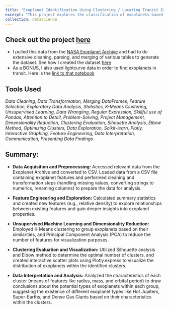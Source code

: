 ```yaml
---
title: "Exoplanet Identification Using Clustering / Locating Transit Exoplanets using Lightcurve Data"
excerpt: "This project explores the classification of exoplanets based on features like radius, mass, and orbital characteristics using data from various NASA missions"
collection: datascience
---
```

## Check out the project [here](https://github.com/Daryldactyl/Exoplanet_Classification/blob/main/planet_clustering.ipynb)
  - I pulled this data from the [NASA Exoplanet Archive](https://exoplanetarchive.ipac.caltech.edu/index.html) and had to do extensive cleaning, parsing, and merging of various tables to generate the dataset. See how I created the dataset [here](https://github.com/Daryldactyl/Exoplanet_Classification/blob/main/data_processing.ipynb)
  - As a BONUS, I also used lightcurve data in order to find exoplanets in transit. Here is the [link to that notebook](https://github.com/Daryldactyl/Exoplanet_Classification/blob/main/exoplanet_finder.ipynb)
## Tools Used
*Data Cleaning, Data Transformation, Merging DataFrames, Feature Selection, Exploratory Data Analysis, Statistics, K-Means Clustering, Unsupervised Learning, Data Wrangling, Regular Expression, Skillful use of Pandas, Attention to Detail, Problem-Solving, Project Management, Dimensionality Reduction, Clustering Evaluation, Sihouette Analysis, Elbow Method, Optimizing Clusters, Data Exploration, Scikit-learn, Plotly, Interactive Graphing, Feature Engineering, Data Interpretation, Communication, Presenting Data Findings*
## Summary:
- **Data Acquisition and Preprocessing:**
Accessed relevant data from the Exoplanet Archive and converted to CSV. Loaded data from a CSV file containing exoplanet features and performed cleaning and transformation steps (handling missing values, converting strings to numerics, renaming columns) to prepare the data for analysis.

- **Feature Engineering and Exploration:**
Calculated summary statistics and created new features (e.g., relative density) to explore relationships between existing features and gain deeper insights into exoplanet properties.

- **Unsupervised Machine Learning and Dimensionality Reduction:**
Employed K-Means clustering to group exoplanets based on their similarities, and Principal Component Analysis (PCA) to reduce the number of features for visualization purposes.

- **Clustering Evaluation and Visualization:**
Utilized Silhouette analysis and Elbow method to determine the optimal number of clusters, and created interactive scatter plots using Plotly.express to visualize the distribution of exoplanets within the identified clusters.

- **Data Interpretation and Analysis:**
Analyzed the characteristics of each cluster (means of features like radius, mass, and orbital period) to draw conclusions about the potential types of exoplanets within each group, suggesting the existence of different exoplanet types like Hot Jupiters, Super-Earths, and Dense Gas Giants based on their characteristics within the clusters.
